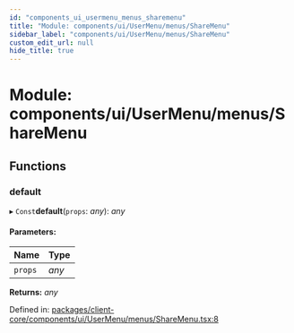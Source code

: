 ```yaml
---
id: "components_ui_usermenu_menus_sharemenu"
title: "Module: components/ui/UserMenu/menus/ShareMenu"
sidebar_label: "components/ui/UserMenu/menus/ShareMenu"
custom_edit_url: null
hide_title: true
---
```


# Module: components/ui/UserMenu/menus/ShareMenu

## Functions

### default

▸ `Const`**default**(`props`: *any*): *any*

#### Parameters:

Name | Type |
:------ | :------ |
`props` | *any* |

**Returns:** *any*

Defined in: [packages/client-core/components/ui/UserMenu/menus/ShareMenu.tsx:8](https://github.com/xr3ngine/xr3ngine/blob/66a84a950/packages/client-core/components/ui/UserMenu/menus/ShareMenu.tsx#L8)

